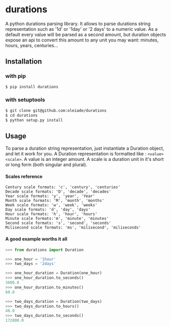 durations
=========

A python durations parsing library. It allows to parse durations string representation such as '1d' or '1day' or '2 days' to
a numeric value. As a default every value will be parsed as a second amount, but duration objects expose an api to convert
this amount to any unit you may want: minutes, hours, years, centuries...

## Installation

### with pip

```bash
$ pip install durations
```

### with setuptools

```bash
$ git clone git@github.com:oleiade/durations
$ cd durations
$ python setup.py install
```

## Usage

To parse a duration string representation, just instantiate a Duration object, and let it work for you.
A Duration representation is formatted like : ``<value><scale>``. A value is an integer amount. A scale
is a duration unit in it's short or long form (both singular and plural).

#### Scales reference

```
Century scale formats: 'c', 'century', 'centuries'
Decade scale formats: 'D', 'decade', 'decades'
Year scale formats: 'y', 'year', 'Year'
Month scale formats: 'M', 'month', 'months'
Week scale formats: 'w', 'week', 'weeks'
Day scale formats: 'd', 'day', 'days'
Hour scale formats: 'h', 'hour', 'hours'
Minute scale formats:'m', 'minute', 'minutes'
Second scale formats: 's', 'second', 'seconds'
Milisecond scale formats: 'ms', 'milisecond', 'miliseconds'
```

#### A good example worths it all

```python
>>> from durations import Duration

>>> one_hour = '1hour'
>>> two_days = '2days'

>>> one_hour_duration = Duration(one_hour)
>>> one_hour_duration.to_seconds()
3600.0
>>> one_hour_duration.to_minutes()
60.0

>>> two_days_duration = Duration(two_days)
>>> two_days_duration.to_hours()
48.0
>>> two_days_duration.to_seconds()
172800.0
```
